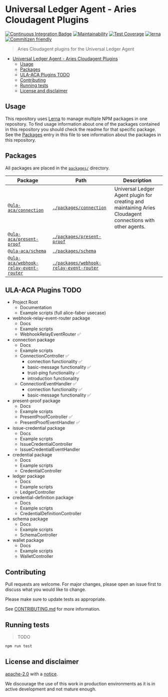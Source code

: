 # Universal Ledger Agent - Aries Cloudagent Plugins

[![Continuous Integration Badge](https://github.com/ula-aca/ula-aca-plugins/workflows/Continuous%20Integration/badge.svg)](https://github.com/ula-aca/ula-aca-plugins/actions?query=workflow%3A%22Continuous+Integration%22)
[![Maintainability](https://api.codeclimate.com/v1/badges/29e796f6dd07eb75eb37/maintainability)](https://codeclimate.com/github/ula-aca/ula-aca-plugins/maintainability)
[![Test Coverage](https://api.codeclimate.com/v1/badges/29e796f6dd07eb75eb37/test_coverage)](https://codeclimate.com/github/ula-aca/ula-aca-plugins/test_coverage)
[![lerna](https://img.shields.io/badge/maintained%20with-lerna-cc00ff.svg)](https://lerna.js.org/)
[![Commitizen friendly](https://img.shields.io/badge/commitizen-friendly-brightgreen.svg)](http://commitizen.github.io/cz-cli/)

> Aries Cloudagent plugins for the Universal Ledger Agent

- [Universal Ledger Agent - Aries Cloudagent Plugins](#universal-ledger-agent---aries-cloudagent-plugins)
  - [Usage](#usage)
  - [Packages](#packages)
  - [ULA-ACA Plugins TODO](#ula-aca-plugins-todo)
  - [Contributing](#contributing)
  - [Running tests](#running-tests)
  - [License and disclaimer](#license-and-disclaimer)

## Usage

This repository uses [Lerna](https://lerna.js.org) to manage multiple NPM packages in one repository. To find usage information about one of the packages contained in this repository you should check the readme for that specific package. See the [Packages](#packages) entry in this file to see information about the packages in this repository.

## Packages

All packages are placed in the [`packages/`](./packages) directory.

| Package                                                                                                    | Path                                                                             | Description                                                                                                |
| ---------------------------------------------------------------------------------------------------------- | -------------------------------------------------------------------------------- | ---------------------------------------------------------------------------------------------------------- |
| [`@ula-aca/connection`](https://www.npmjs.com/package/@ula-aca/connection)                                 | [`./packages/connection`](./packages/connection)                                 | Universal Ledger Agent plugin for creating and maintaining Aries Cloudagent connections with other agents. |
| [`@ula-aca/present-proof`](https://www.npmjs.com/package/@ula-aca/present-proof)                           | [`./packages/present-proof`](./packages/present-proof)                           |                                                                                                            |
| [`@ula-aca/schema`](https://www.npmjs.com/package/@ula-aca/schema)                                         | [`./packages/schema`](./packages/schema)                                         |                                                                                                            |
| [`@ula-aca/webhook-relay-event-router`](https://www.npmjs.com/package/@ula-aca/webhook-relay-event-router) | [`./packages/webhook-relay-event-router`](./packages/webhook-relay-event-router) |                                                                                                            |

## ULA-ACA Plugins TODO

- Project Root
  - Documentation
  - Example scripts (full alice-faber usecase)
- webhook-relay-event-router package
  - Docs
  - Example scripts
  - WebhookRelayEventRouter ✅
- connection package
  - Docs
  - Example scripts
  - ConnectionController ✅
    - connection functionality ✅
    - basic-message functionality ✅
    - trust-ping functionality ✅
    - introduction functionality
  - ConnectionEventHandler ✅
    - connection functionality ✅
    - basic-message functionality ✅
- present-proof package
  - Docs
  - Example scripts
  - PresentProofController ✅
  - PresentProofEventHandler ✅
- issue-credential package
  - Docs
  - Example scripts
  - IssueCredentialController
  - IssueCredentialEventHandler
- credential package
  - Docs
  - Example scripts
  - CredentialController
- ledger package
  - Docs
  - Example scripts
  - LedgerController
- credential-definition package
  - Docs
  - Example scripts
  - CredentialDefinitionController
- schema package
  - Docs
  - Example scripts
  - SchemaController
- wallet package
  - Docs
  - Example scripts
  - WalletController

## Contributing

Pull requests are welcome. For major changes, please open an issue first to discuss what you would like to change.

Please make sure to update tests as appropriate.

See [CONTRIBUTING.md](./CONTRIBUTING.md) for more information.

## Running tests

> TODO

```bash
npm run test
```

## License and disclaimer

[apache-2.0](https://choosealicense.com/licenses/apache-2.0/) with a [notice](NOTICE).

We discourage the use of this work in production environments as it is in active development and not mature enough.
